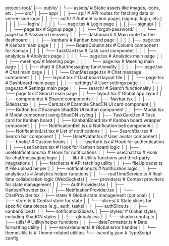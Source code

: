 project-root/
├── public/
│   └── assets/             # Static assets like images, icons, etc.
├── src/
│   ├── app/
│   │   ├── api/            # API routes for fetching data or server-side logic
│   │   ├── auth/           # Authentication pages (signup, login, etc.)
│   │   │   ├── login/
│   │   │   │   └── page.tsx  # Login page
│   │   │   ├── signup/
│   │   │   │   └── page.tsx  # Signup page
│   │   │   └── forgot-password/
│   │   │       └── page.tsx   # Password recovery
│   │   ├── dashboard/        # Main route for the dashboard
│   │   │   ├── kanban/       # Kanban board page
│   │   │   │   ├── page.tsx      # Kanban main page
│   │   │   │   ├── BoardColumn.tsx # Column component for Kanban
│   │   │   │   └── TaskCard.tsx   # Task card component
│   │   │   ├── analytics/     # Analytics page
│   │   │   │   └── page.tsx   # Analytics main page
│   │   │   ├── meetings/      # Meeting page
│   │   │   │   └── page.tsx   # Meeting main page
│   │   │   ├── chat/          # Chat/messaging functionality
│   │   │   │   ├── page.tsx   # Chat main page
│   │   │   │   └── ChatMessage.tsx # Chat message component
│   │   │   ├── layout.tsx     # Dashboard layout file
│   │   │   └── page.tsx       # Dashboard main page
│   │   ├── settings/          # User settings page
│   │   │   └── page.tsx       # Settings main page
│   │   ├── search/            # Search functionality
│   │   │   └── page.tsx       # Search main page
│   │   └── layout.tsx         # Global app layout
│   ├── components/            # Shared components
│   │   ├── Navbar.tsx
│   │   ├── Sidebar.tsx
│   │   ├── Card.tsx           # Example ShadCN UI card component
│   │   ├── Button.tsx         # Example ShadCN UI button component
│   │   ├── Modal.tsx          # Modal component using ShadCN styling
│   │   ├── TaskCard.tsx       # Task card for Kanban board
│   │   ├── KanbanBoard.tsx    # Kanban board wrapper component
│   │   ├── NotificationBell.tsx # Notification bell component
│   │   ├── NotificationList.tsx # List of notifications
│   │   ├── SearchBar.tsx      # Search bar component
│   │   └── UserAvatar.tsx     # User avatar component
│   ├── hooks/                 # Custom hooks
│   │   ├── useAuth.tsx        # Hook for authentication
│   │   ├── useKanban.tsx      # Hook for Kanban board logic
│   │   ├── useNotifications.tsx # Hook for notifications
│   │   └── useChat.tsx        # Hook for chat/messaging logic
│   ├── lib/                   # Utility functions and third-party integrations
│   │   ├── fetcher.ts         # API fetching utility
│   │   ├── fileUploader.ts    # File upload helper
│   │   ├── notifications.ts   # Notification logic
│   │   ├── analytics.ts       # Analytics helper functions
│   │   └── realTimeService.ts # Real-time collaboration logic (WebSockets)
│   ├── providers/             # Context providers for state management
│   │   ├── AuthProvider.tsx
│   │   ├── KanbanProvider.tsx
│   │   ├── NotificationProvider.tsx
│   │   └── ChatProvider.tsx
│   ├── state/                 # Global state management (optional)
│   │   ├── store.ts           # Central store for state
│   │   └── slices/            # State slices for specific data pieces (e.g., auth, tasks)
│   │       ├── authSlice.ts
│   │       ├── kanbanSlice.ts
│   │       └── notificationSlice.ts
│   ├── styles/                # Global styles, including ShadCN styles
│   │   ├── globals.css
│   │   └── shadcn.config.ts
│   ├── utils/                 # Utility/helper functions
│   │   ├── dateFormatter.ts   # Date formatting utility
│   │   ├── errorHandler.ts    # Global error handler
│   │   └── themeUtils.ts      # Theme-related utilities
└── tsconfig.json              # TypeScript config
